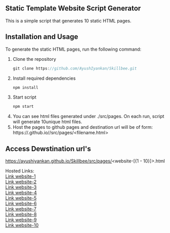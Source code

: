 ## Static Template Website Script Generator
This is a simple script that generates 10 static HTML pages.

## Installation and Usage

To generate the static HTML pages, run the following command:

1. Clone the repository
   ```js
   git clone https://github.com/AyushIyankan/Skillbee.git
   ```
2. Install required dependencies
   ```js
   npm install
   ```
3. Start script
   ```js
   npm start
   ```
4. You can see html files generated under ./src/pages. On each run, script will generate 10unique html files.
5. Host the pages to github pages and destination url will be of form: https://<username>.github.io/<reponame>/src/pages/<filename.html>

## Access Dewstination url's
https://ayushiyankan.github.io/Skillbee/src/pages/<website-[{1 - 10}]>.html

Hosted Links:<br>
[Link website-1](https://ayushiyankan.github.io/Skillbee/src/pages/website-1.html)<br>
[Link website-2](https://ayushiyankan.github.io/Skillbee/src/pages/website-2.html)<br>
[Link website-3](https://ayushiyankan.github.io/Skillbee/src/pages/website-3.html)<br>
[Link website-4](https://ayushiyankan.github.io/Skillbee/src/pages/website-4.html)<br>
[Link website-5](https://ayushiyankan.github.io/Skillbee/src/pages/website-5.html)<br>
[Link website-6](https://ayushiyankan.github.io/Skillbee/src/pages/website-6.html)<br>
[Link website-7](https://ayushiyankan.github.io/Skillbee/src/pages/website-7.html)<br>
[Link website-8](https://ayushiyankan.github.io/Skillbee/src/pages/website-8.html)<br>
[Link website-9](https://ayushiyankan.github.io/Skillbee/src/pages/website-9.html)<br>
[Link website-10](https://ayushiyankan.github.io/Skillbee/src/pages/website-10.html)<br>
